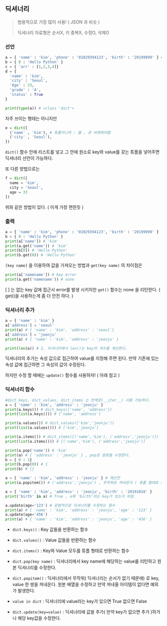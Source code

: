 ## 딕셔너리

> 범용적으로 가장 많이 사용! ( JSON 과 비슷 )
>
> 딕셔너리 자료형은 순서X, 키 중복X, 수정O, 삭제O

### 선언

```python
a = { 'name' : 'kim', 'phone' : '01029394123', 'birth' : '20199999' } # key 와 value로 이루어짐
b = { 0 : 'Hello Python' }
c = { 'arr' : [1,2,3,4]}
d = {
  'name' : 'kim',
  'city' : 'Seoul',
  'Age' : 33,
  'grade' : 'A',
  'status' : True
}

print(type(a)) # <class 'dict'>
```

자주 쓰이는 형태는 아니지만

```python
e = dict([
  ('name' , 'kim'), # 튜플이니까 : 를 , 로 바꿔줘야함
  ('city' , 'Seoul'),
])
```

<code>dict()</code> 함수 안에 리스트를 넣고 그 안에 원소로 key와 value를 갖는 튜플을 넣어주면 딕셔너리 선언이 가능하다.

또 다른 방법으로는

```python
f = dict([
  name = 'kim',
  city = 'Seoul',
  age = 33
])
```

위와 같은 방법이 있다. ( 이게 가장 편한듯 )



### 출력

```python
a = { 'name' : 'kim', 'phone' : '01029394123', 'birth' : '20199999' }
b = { 0 : 'Hello Python' }
print(a['name']) # 'kim'
print(a.get('name')) # 'kim'
print(b[0]) # 'Hello Python'
print(b.get(0)) # 'Hello Python'
```

<code>[key name]</code> 을 이용하여 값을 가져오는 방법과 <code>get(key name)</code> 의 차이점은

```python
print(a['namename']) # key error
print(a.get('namename')) # none
```

[ ] 는 없는 key 값에 접근시 error를 발생 시키지만 <code>get()</code> 함수는 none 을 리턴한다. ( get()을 사용하는게 좀 더 안전 하다. )



### 딕셔너리 추가

```python
a = { 'name' : 'kim' }
a['address'] = 'seoul' 
print(a) # { 'name' : 'kim', 'address' : 'seoul'}
a['address'] = 'jeonju'
print(a) # { 'name' : 'kim', 'address' : 'jeonju' }

print(len(a)) # 2, 딕셔너리에서 len()는 key의 개수를 계산한다.
```

딕셔너리의 추가는 속성 값으로 접근하여 value를 지정해 주면 된다. 만약 기존에 있는 속성 값에 접근하면 그 속성의 값이 수정된다.

하지만 수정 할 때에는 <code>update()</code> 함수를 사용하자! ( 아래 참고 )



### 딕셔너리 함수

```python
#dict_keys, dict_values, dict_items 는 반복문(__iter__) 사용 가능하다.
a = { 'name' : 'kim', 'address' : 'jeonju' }
print(a.keys()) # dict_keys(['name', 'address'])
print(list(a.keys())) # ['name', 'address']

print(a.values()) # dict_values(['kim','jeonju'])
print(list(a.values())) # ['kim','jeonju']

print(a.items()) # dict_items([('name','kim'), ('address','jeonju')])
print(list(a.items())) # [('name','kim'), ('address','jeonju')]

print(a.pop('name')) # 'kim'
print(a) # { 'address' : 'jeonju' } , pop은 원본을 수정한다.
b = { 0 : 1}
print(b.pop(0)) # 1
print(b) # {}

a = { 'name' : 'kim', 'address' : 'jeonju' } # 재선언
print(a.popitem()) # ('address','jeonju') , 무작위로 꺼내온다 ( 튜플 형태로 )

a = { 'name' : 'kim', 'address' : 'jeonju', 'birth' : '20191010' }
print('birth' in a) # True , a에 'birth'라는 key가 있는지 따짐

a.update(age='123') # 문법적으로 딕셔너리를 수정하는 함수
print(a) # { 'name' : 'kim', 'address' : 'jeonju', 'age' : '123' }
a.update(age='456')
print(a) # { 'name' : 'kim', 'address' : 'jeonju', 'age' : '456' }
```

- <code>dict.keys()</code> : Key 값들을 반환하는 함수 
- <code>dict.values()</code> : Value 값들을 반환하는 함수 
- <code>dict.items()</code> : Key와 Value 모두를 튜플 형태로 반환하는 함수
- <code>dict.pop(key name)</code> : 딕셔너리에서 key name에 해당하는 value를 리턴하고 원본 딕셔너리를 수정한다.
- <code>dict.popitem()</code> : 딕셔너리에서 무작위( 딕셔너리는 순서가 없기 때문에) 로 key, value 한 쌍을 꺼내온다. 원본 배열을 수정하고 만약 꺼내올 아이템이 없다면 예외가 발생한다.

- <code>value in dict</code> : 딕셔너리에 value라는 key가 있으면 True 없으면 False
- <code>dict.update(key=value)</code> : 딕셔너리에 값을 추가( 만약 key가 없으면 추가 )하거나 해당 key값을 수정한다.

